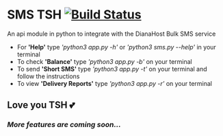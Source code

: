 # SMS TSH  [![Build Status](https://travis-ci.org/rytotul/SMS-TSH.svg?branch=master)](https://travis-ci.org/rytotul/SMS-TSH)
An api module in python to integrate with the DianaHost Bulk SMS service

- For **'Help'** type _'python3 app.py -h'_ or _'python3 sms.py --help'_ in your terminal
- To check **'Balance'** type _'python3 app.py -b'_ on your terminal
- To send **'Short SMS'** type _'python3 app.py -t'_ on your terminal and follow the instructions
- To view **'Delivery Reports'** type _'python3 app.py -r'_ on your terminal

## Love you TSH  :two_hearts:

### _More features are coming soon..._
